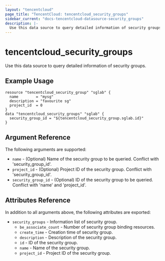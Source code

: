 ```yaml
---
layout: "tencentcloud"
page_title: "TencentCloud: tencentcloud_security_groups"
sidebar_current: "docs-tencentcloud-datasource-security_groups"
description: |-
  Use this data source to query detailed information of security groups.
---
```


# tencentcloud_security_groups

Use this data source to query detailed information of security groups.

## Example Usage

```hcl
resource "tencentcloud_security_group" "sglab" {
  name        = "mysg"
  description = "favourite sg"
  project_id  = 0
}
data "tencentcloud_security_groups" "sglab" {
  security_group_id = "${tencentcloud_security_group.sglab.id}"
}
```

## Argument Reference

The following arguments are supported:

* `name` - (Optional) Name of the security group to be queried. Conflict with 'security_group_id'.
* `project_id` - (Optional) Project ID of the security group. Conflict with 'security_group_id'.
* `security_group_id` - (Optional) ID of the security group to be queried. Conflict with 'name' and 'project_id'.

## Attributes Reference

In addition to all arguments above, the following attributes are exported:

* `security_groups` - Information list of security group.
  * `be_associate_count` - Number of security group binding resources.
  * `create_time` - Creation time of security group.
  * `description` - Description of the security group.
  * `id` - ID of the security group.
  * `name` - Name of the security group.
  * `project_id` - Project ID of the security group.


